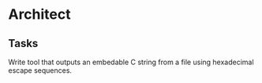# Architect

## Tasks
Write tool that outputs an embedable C string from a file using hexadecimal escape sequences.
